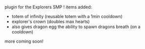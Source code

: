 plugin for the Explorers SMP !
items added:
- totem of infinity (reusable totem with a 1min cooldown)
- explorer's crown (doubles max hearts)
- also gives dragon egg the ability to spawn dragons breath (on a cooldown)

more coming soon!
